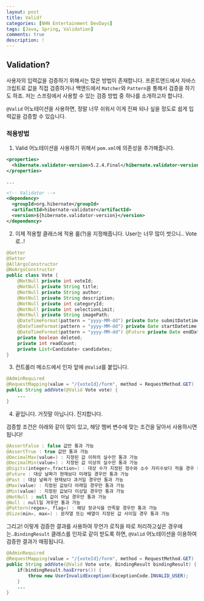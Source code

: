 ```yaml
---
layout: post
title: Valid?
categories: [NHN Entertainment DevDays]
tags: [Java, Spring, Validation]
comments: true
description: !
---
```


## Validation? ##

사용자의 입력값을 검증하기 위해서는 많은 방법이 존재합니다. 프론트앤드에서 자바스크립트로 값을 직접 검증하거나 백앤드에서 `Matcher`와 `Pattern`을 통해서 검증을 하기도 하죠. 저는 스프링에서 사용할 수 있는 검증 방법 중 하나를 소개하고자 합니다.

`@Valid` 어노테이션을 사용하면, 정말 너무 쉬워서 이게 진짜 되나 싶을 정도로 쉽게 입력값을 검증할 수 있습니다.

### 적용방법 ###

1. Valid 어노테이션을 사용하기 위해서 `pom.xml`에 의존성을 추가해줍니다.

```xml
<properties>
  <hibernate.validator-version>5.2.4.Final</hibernate.validator-version>
</properties>

...

<!-- Validator -->
<dependency>
  <groupId>org.hibernate</groupId>
  <artifactId>hibernate-validator</artifactId>
  <version>${hibernate.validator-version}</version>
</dependency>
```

2. 이제 적용할 클래스에 적용 룰(?)을 지정해줍니다. User는 너무 많이 썻으니.. Vote로..!

```java
@Getter
@Setter
@AllArgsConstructor
@NoArgsConstructor
public class Vote {
    @NotNull private int voteId;
    @NotNull private String title;
    @NotNull private String author;
    @NotNull private String description;
    @NotNull private int categoryId;
    @NotNull private int selectionLimit;
    @NotNull private String imagePath;
    @DateTimeFormat(pattern = "yyyy-MM-dd") private Date submitDatetime;
    @DateTimeFormat(pattern = "yyyy-MM-dd") private Date startDatetime;
    @DateTimeFormat(pattern = "yyyy-MM-dd") @Future private Date endDatetime;
    private boolean deleted;
    private int readCount;
    private List<Candidate> candidates;
}
```

3. 컨트롤러 메소드에서 인자 앞에 `@Valid`를 붙입니다.

```java
@AdminRequired
@RequestMapping(value = "/{voteId}/form", method = RequestMethod.GET)
public String addVote(@Valid Vote vote) {
    ...
}
```

4. 끝입니다. 거짓말 아닙니다. 진지합니다.

검증할 조건은 아래와 같이 많이 있고, 해당 멤버 변수에 맞는 조건을 달아서 사용하시면 됩니다!

```java
@AssertFalse : false 값만 통과 가능
@AssertTrue : true 값만 통과 가능
@DecimalMax(value=) : 지정된 값 이하의 실수만 통과 가능
@DecimalMin(value=) : 지정된 값 이상의 실수만 통과 가능
@Digits(integer=,fraction=) : 대상 수가 지정된 정수와 소수 자리수보다 적을 경우 통과 가능
@Future : 대상 날짜가 현재보다 미래일 경우만 통과 가능
@Past : 대상 날짜가 현재보다 과거일 경우만 통과 가능
@Max(value) : 지정된 값보다 아래일 경우만 통과 가능
@Min(value) : 지정된 값보다 이상일 경우만 통과 가능
@NotNull : null 값이 아닐 경우만 통과 가능
@Null : null일 겨우만 통과 가능
@Pattern(regex=, flag=) : 해당 정규식을 만족할 경우만 통과 가능
@Size(min=, max=) : 문자열 또는 배열이 지정된 값 사이일 경우 통과 가능
```

그리고! 이렇게 검증한 결과를 사용하여 무언가 로직을 따로 처리하고싶은 경우에는..`BindingResult` 클래스를 인자로 같이 받도록 하면, `@Valid` 어노테이션을 이용하여 검증한 결과가 매핑됩니다.

```java
@AdminRequired
@RequestMapping(value = "/{voteId}/form", method = RequestMethod.GET)
public String addVote(@Valid Vote vote, BindingResult bindingResult) {
    if(bindingResult.hasErrors()) {
        throw new UserInvalidException(ExceptionCode.INVALID_USER);
    }
    ...
}
```
